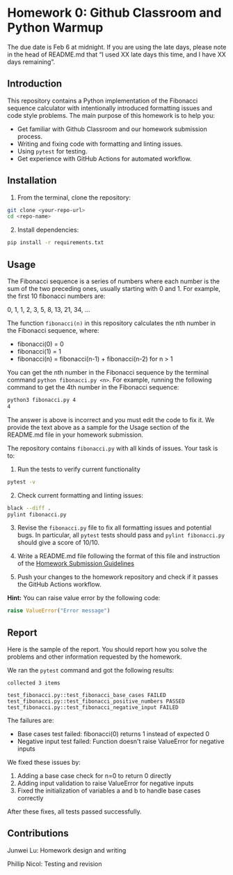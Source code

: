 # Homework 0: Github Classroom and Python Warmup

The due date is Feb 6  at midnight. If you are using the late days, please note in the head of README.md that “I used XX late days this time, and I have XX days remaining”.

## Introduction
This repository contains a Python implementation of the Fibonacci sequence calculator with intentionally introduced formatting issues and code style problems. The main purpose of this homework is to help you:

- Get familiar with Github Classroom and our homework submission process.
- Writing and fixing code with formatting and linting issues. 
- Using `pytest` for testing.
- Get experience with GitHub Actions for automated workflow.

## Installation

1. From the terminal, clone the repository:
```bash
git clone <your-repo-url>
cd <repo-name>
```

2. Install dependencies:
```bash
pip install -r requirements.txt
```

## Usage

The Fibonacci sequence is a series of numbers where each number is the sum of the two preceding ones, usually starting with 0 and 1. For example, the first 10 fibonacci numbers are:

0, 1, 1, 2, 3, 5, 8, 13, 21, 34, ...

The function `fibonacci(n)` in this repository calculates the nth number in the Fibonacci sequence, where:
- fibonacci(0) = 0
- fibonacci(1) = 1 
- fibonacci(n) = fibonacci(n-1) + fibonacci(n-2) for n > 1

You can get the nth number in the Fibonacci sequence by the terminal command `python fibonacci.py <n>`. For example, running the following command to get the 4th number in the Fibonacci sequence:
```bash
python3 fibonacci.py 4
4
```

The answer is above is incorrect and you must edit the code to fix it. We provide the text above as a sample for the Usage section of the README.md file in your homework submission.

The repository contains `fibonacci.py` with all kinds of issues. Your task is to:


1. Run the tests to verify current functionality
```bash
pytest -v
```

2. Check current formatting and linting issues:
```bash
black --diff .
pylint fibonacci.py
```
3. Revise the `fibonacci.py` file to fix all formatting issues and potential bugs. In particular, all `pytest` tests should pass and `pylint fibonacci.py` should give a score of 10/10. 

4. Write a README.md file following the format of this file and instruction of the [Homework Submission Guidelines](https://junwei-lu.github.io/bst236/chapter_syllabus/syllabus/#homework-submission-guidelines)

5. Push your changes to the homework repository and check if it passes the GitHub Actions workflow.

**Hint:** You can raise value error by the following code:
```python
raise ValueError("Error message")
```

## Report

Here is the sample of the report. You should report how you solve the problems and other information requested by the homework.

We ran the `pytest` command and got the following results:
```
collected 3 items

test_fibonacci.py::test_fibonacci_base_cases FAILED
test_fibonacci.py::test_fibonacci_positive_numbers PASSED
test_fibonacci.py::test_fibonacci_negative_input FAILED
```
The failures are:
- Base cases test failed: fibonacci(0) returns 1 instead of expected 0
- Negative input test failed: Function doesn't raise ValueError for negative inputs
  
We fixed these issues by:
1. Adding a base case check for n=0 to return 0 directly
2. Adding input validation to raise ValueError for negative inputs
3. Fixed the initialization of variables a and b to handle base cases correctly

After these fixes, all tests passed successfully.

## Contributions

Junwei Lu: Homework design and writing

Phillip Nicol: Testing and revision
